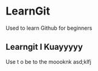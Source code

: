 # LearnGit
Used to learn Github for beginners

## Learngit I Kuayyyyy
Use t o be to the moooknk asd;klfj
